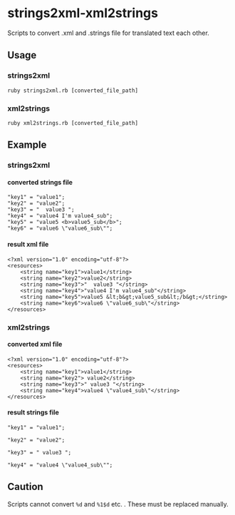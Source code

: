 
# strings2xml-xml2strings
Scripts to convert .xml and .strings file for translated text each other.

## Usage

### strings2xml

```
ruby strings2xml.rb [converted_file_path]
```

### xml2strings

```
ruby xml2strings.rb [converted_file_path]
```

## Example

### strings2xml

#### converted strings file

```
"key1" = "value1";
"key2" = "value2";
"key3" = "  value3 ";
"key4" = "value4 I'm value4_sub";
"key5" = "value5 <b>value5_sub</b>";
"key6" = "value6 \"value6_sub\"";
```

#### result xml file

```
<?xml version="1.0" encoding="utf-8"?>
<resources>
	<string name="key1">value1</string>
	<string name="key2">value2</string>
	<string name="key3">"  value3 "</string>
	<string name="key4">"value4 I'm value4_sub"</string>
	<string name="key5">value5 &lt;b&gt;value5_sub&lt;/b&gt;</string>
	<string name="key6">value6 \"value6_sub\"</string>
</resources>
```

### xml2strings

#### converted xml file

```
<?xml version="1.0" encoding="utf-8"?>
<resources> 
	<string name="key1">value1</string>
	<string name="key2"> value2</string>
	<string name="key3">" value3 "</string>
	<string name="key4">value4 \"value4_sub\"</string>
</resources>
```

#### result strings file

```
"key1" = "value1";

"key2" = "value2";

"key3" = " value3 ";

"key4" = "value4 \"value4_sub\"";
```

## Caution
Scripts cannot convert ```%d``` and ```%1$d``` etc. . These must be replaced manually.
